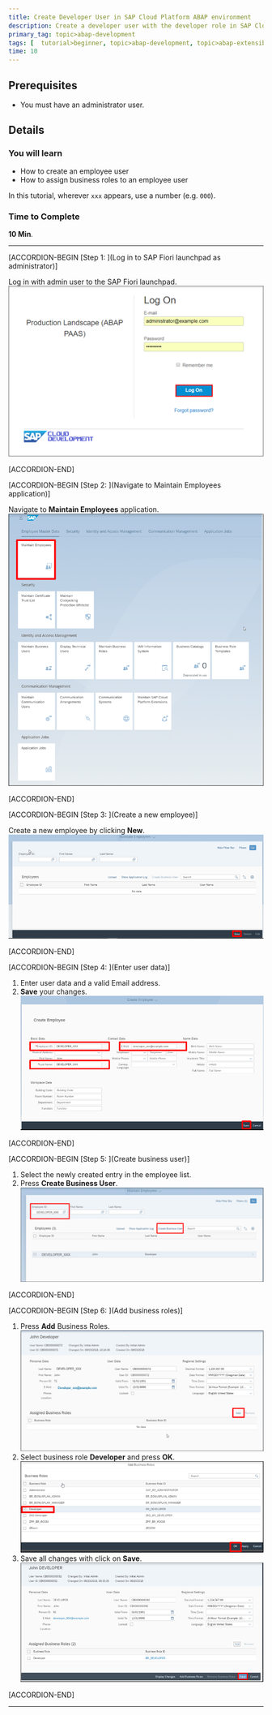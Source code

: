 ```yaml
---
title: Create Developer User in SAP Cloud Platform ABAP environment
description: Create a developer user with the developer role in SAP Cloud Platform ABAP environment.
primary_tag: topic>abap-development
tags: [  tutorial>beginner, topic>abap-development, topic>abap-extensibility ]
time: 10
---
```


## Prerequisites  
- You must have an administrator user.

## Details
### You will learn
- How to create an employee user
- How to assign business roles to an employee user

In this tutorial, wherever `xxx` appears, use a number (e.g. `000`).

### Time to Complete
**10 Min**.


---
[ACCORDION-BEGIN [Step 1: ](Log in to SAP Fiori launchpad as administrator)]

Log in with admin user to the SAP Fiori launchpad.
![Login to Fiori](Picture1.png)

[ACCORDION-END]

[ACCORDION-BEGIN [Step 2: ](Navigate to Maintain Employees application)]

Navigate to **Maintain Employees** application.
![Maintain Employees](Picture2.png)

[ACCORDION-END]

[ACCORDION-BEGIN [Step 3: ](Create a new employee)]

Create a new employee by clicking **New**.
![Create a new employee](Picture3.png)

[ACCORDION-END]

[ACCORDION-BEGIN [Step 4: ](Enter user data)]

1. Enter user data and a valid Email address.
2. **Save** your changes.
![Enter user data](Picture4.png)

[ACCORDION-END]

[ACCORDION-BEGIN [Step 5: ](Create business user)]

1. Select the newly created entry in the employee list.
2. Press **Create Business User**.
![Create business user](Picture5.png)

[ACCORDION-END]

[ACCORDION-BEGIN [Step 6: ](Add business roles)]

1. Press **Add** Business Roles.
![Add business Roles](Picture6.png)
2. Select business role **Developer** and press **OK**.
![Add business Roles](Picture7.png)
3. Save all changes with click on **Save**.
![save](Picture8.png)

[ACCORDION-END]

---
